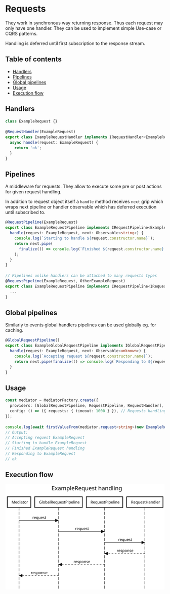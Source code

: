 # Requests

They work in synchronous way returning response. Thus each request may only have one handler. They can be used to implement simple Use-case or CQRS patterns.

Handling is deferred until first subscription to the response stream.

## Table of contents

- [Handlers](#handlers)
- [Pipelines](#pipelines)
- [Global pipelines](#global_pipelines)
- [Usage](#usage)
- [Execution flow](#execution_flow)

## Handlers

<a name="handlers"></a>

```ts
class ExampleRequest {}

@RequestHandler(ExampleRequest)
export class ExampleRequestHandler implements IRequestHandler<ExampleRequest, string> {
  async handle(request: ExampleRequest) {
    return 'ok';
  }
}
```

## Pipelines

<a name="pipelines"></a>

A middleware for requests. They allow to execute some pre or post actions for given request handling.

In addition to request object itself a `handle` method receives `next` grip which wraps next pipeline or handler observable which has deferred execution until subscribed to.

```ts
@RequestPipeline(ExampleRequest)
export class ExampleRequestPipeline implements IRequestPipeline<ExampleRequest, string> {
  handle(request: ExampleRequest, next: Observable<string>) {
    console.log(`Starting to handle ${request.constructor.name}`);
    return next.pipe(
      finalize(() => console.log(`Finished ${request.constructor.name} handling`))
    );
  }
}

// Pipelines unlike handlers can be attached to many requests types
@RequestPipeline(ExampleRequest, OtherExampleRequest)
export class ExampleRequestPipeline implements IRequestPipeline<IRequest, string> {
  ...
}
```

## Global pipelines

<a name="global_pipelines"></a>

Similarly to events global handlers pipelines can be used globally eg. for caching.

```ts
@GlobalRequestPipeline()
export class ExampleGlobalRequestPipeline implements IGlobalRequestPipeline {
  handle(request: ExampleRequest, next: Observable<unknown>) {
    console.log(`Accepting request ${request.constructor.name}`);
    return next.pipe(finalize(() => console.log(`Responding to ${request.constructor.name}`)));
  }
}
```

## Usage

<a name="usage"></a>

```ts
const mediator = MediatorFactory.create({
  providers: [GlobalRequestPipeline, RequestPipeline, RequestHandler],
  config: () => ({ requests: { timeout: 1000 } }), // Requests handling will be terminated after 1s with timeout exception
});

console.log(await firstValueFrom(mediator.request<string>(new ExampleRequest())));
// Output:
// Accepting request ExampleRequest
// Starting to handle ExampleRequest
// Finished ExampleRequest handling
// Responding to ExampleRequest
// ok
```

## Execution flow

<a name="execution_flow"></a>

<div align="center">
  <img src="assets/requests-handling.svg" alt="Execution flow"/>
</div>
